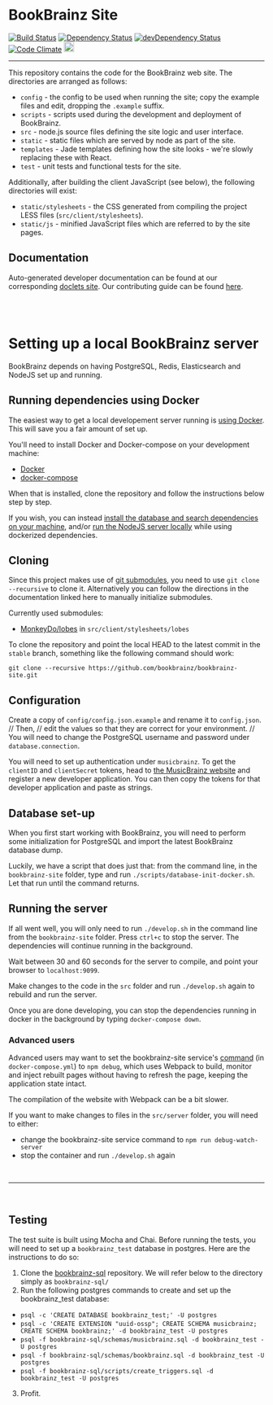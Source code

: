 # BookBrainz Site

[![Build Status](https://img.shields.io/travis/bookbrainz/bookbrainz-site.svg)](https://travis-ci.org/bookbrainz/bookbrainz-site)
[![Dependency Status](https://img.shields.io/david/bookbrainz/bookbrainz-site.svg)](https://david-dm.org/bookbrainz/bookbrainz-site)
[![devDependency Status](https://img.shields.io/david/dev/bookbrainz/bookbrainz-site.svg)](https://david-dm.org/bookbrainz/bookbrainz-site#info=devDependencies)
[![Code Climate](https://img.shields.io/codeclimate/github/BookBrainz/bookbrainz-site.svg)](https://codeclimate.com/github/BookBrainz/bookbrainz-site)
<a href="https://www.browserstack.com/">
<img src="https://bookbrainz.org/images/BrowserStack.svg" height="20px"></img>
</a>
<hr>
This repository contains the code for the BookBrainz web site. The directories
are arranged as follows:

* `config` - the config to be used when running the site; copy the example files
  and edit, dropping the `.example` suffix.
* `scripts` - scripts used during the development and deployment of BookBrainz.
* `src` - node.js source files defining the site logic and user interface.
* `static` - static files which are served by node as part of the site.
* `templates` - Jade templates defining how the site looks - we're slowly
  replacing these with React.
* `test` - unit tests and functional tests for the site.

Additionally, after building the client JavaScript (see below), the following
directories will exist:

* `static/stylesheets` - the CSS generated from compiling the project LESS files
  (`src/client/stylesheets`).
* `static/js` - minified JavaScript files which are referred to by the site
  pages.

## Documentation

Auto-generated developer documentation can be found at our corresponding
[doclets site](https://doclets.io/bookbrainz/bookbrainz-site/master). Our
contributing guide can be found [here](CONTRIBUTING.md).


<br/>
<br/>

# Setting up a local BookBrainz server

BookBrainz depends on having PostgreSQL, Redis, Elasticsearch and NodeJS set
up and running.


## Running dependencies using Docker

The easiest way to get a local developement server running is [using Docker](https://docs.docker.com/get-started/part2/).
This will save you a fair amount of set up.

You'll need to install Docker and Docker-compose on your development machine:
  - [Docker](https://docs.docker.com/install/)
  - [docker-compose](https://docs.docker.com/compose/install/)

When that is installed, clone the repository and follow the instructions below step by step.

If you wish, you can instead [install the database and search dependencies on your machine](./MANUAL_INSTALL.md), and/or [run the NodeJS server locally](./NODEJS_SETUP.md) while using dockerized dependencies.

## Cloning

Since this project makes use of
[git submodules](https://www.git-scm.com/book/en/v2/Git-Tools-Submodules), you
need to use `git clone --recursive` to clone it. Alternatively you can follow
the directions in the documentation linked here to manually initialize
submodules.

Currently used submodules:
* [MonkeyDo/lobes](https://github.com/MonkeyDo/lobes) in
  `src/client/stylesheets/lobes`

To clone the repository and point the local HEAD to the latest commit in the
`stable` branch, something like the following command should work:

    git clone --recursive https://github.com/bookbrainz/bookbrainz-site.git


## Configuration

Create a copy of `config/config.json.example` and rename it to `config.json`.
// Then,
// edit the values so that they are correct for your environment.
// You will need to change the PostgreSQL username and password under `database.connection`.

You will need to set up authentication under `musicbrainz`. To get the `clientID` and `clientSecret` tokens, head to [the MusicBrainz website](https://musicbrainz.org/account/applications) and register a new developer application. You can then copy the tokens for that developer application and paste as strings. 

## Database set-up

When you first start working with BookBrainz, you will need to perform some initialization for PostgreSQL and import the latest BookBrainz
database dump.

Luckily, we have a script that does just that: from the command line, in the `bookbrainz-site` folder, type and run `./scripts/database-init-docker.sh`.
Let that run until the command returns.


## Running the server

If all went well, you will only need to run `./develop.sh` in the command line from the `bookbrainz-site` folder.
Press `ctrl+c` to stop the server. The dependencies will continue running in the background.

Wait between 30 and 60 seconds for the server to compile, and point your browser to `localhost:9099`.

Make changes to the code in the `src` folder and run `./develop.sh` again to rebuild and run the server.

Once you are done developing, you can stop the dependencies running in docker in the background by typing `docker-compose down`.

### Advanced users
Advanced users may want to set the bookbrainz-site service's [command](https://docs.docker.com/compose/compose-file/#command) (in `docker-compose.yml`) to `npm debug`, which uses Webpack to build, monitor and inject rebuilt pages without having to refresh the page, keeping the application state intact.

The compilation of the website with Webpack can be a bit slower.

If you want to make changes to files in the `src/server` folder, you will need to either:

- change the bookbrainz-site service command to `npm run debug-watch-server`
- stop the container and run `./develop.sh` again

<br/>
<hr>
<br/>

## Testing
The test suite is built using Mocha and Chai. Before running the tests, you will need to set up a `bookbrainz_test` database in postgres. Here are the instructions to do so:

  1. Clone the [bookbrainz-sql](https://github.com/bookbrainz/bookbrainz-sql.git) repository. We will refer below to the directory simply as `bookbrainz-sql/`
  2. Run the following postgres commands to create and set up the bookbrainz_test database:
  - `psql -c 'CREATE DATABASE bookbrainz_test;' -U postgres`
  - `psql -c 'CREATE EXTENSION "uuid-ossp"; CREATE SCHEMA musicbrainz; CREATE SCHEMA bookbrainz;' -d bookbrainz_test -U postgres`
  - `psql -f bookbrainz-sql/schemas/musicbrainz.sql -d bookbrainz_test -U postgres`
  - `psql -f bookbrainz-sql/schemas/bookbrainz.sql -d bookbrainz_test -U postgres`
  - `psql -f bookbrainz-sql/scripts/create_triggers.sql -d bookbrainz_test -U postgres`
  3. Profit.
